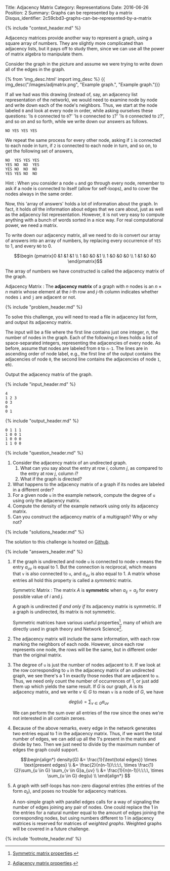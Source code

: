 Title: Adjacency Matrix
Category: Representations
Date: 2016-06-26
Position: 2
Summary: Graphs can be represented by a matrix
Disqus_identifier: 2c59cbd3-graphs-can-be-represented-by-a-matrix

{% include "context_header.md" %}

Adjacency matrices provide another way to represent a graph, using a square
array of numbers. They are slightly more complicated than adjacency lists,
but it pays off to study them, since we can use all the power of matrix
algebra to manipulate them.

Consider the graph in the picture and assume we were trying to write down
all of the edges in the graph.

{% from 'img_desc.html' import img_desc %}
{{ img_desc("/images/adjmatrix.png",
            "Example graph.",
            "Example graph.")}}

If all we had was this drawing (instead of, say, an adjacency list
representation of the network), we would need to examine node by node and
write down each of the node's neighbors. Thus, we start at the node labeled
`0` and look at every node in order, while asking ourselves these
questions: 'Is `0` connected to `0`?' 'Is `0` connected to `1`?' 'Is `0`
connected to `2`?', and so on and so forth, while we write down our answers
as follows.

```
NO YES YES YES
```

We repeat the same process for every other node, asking if `1` is connected
to each node in turn, if `2` is connected to each node in turn, and so on,
to get the following set of answers,

```
NO  YES YES YES
YES NO  NO  YES
YES NO  NO  NO
YES YES NO  NO
```

Hint
: When you consider a node `u` and go through every node, remember to ask
if a node is connected to itself (allow for self-loops), and to cover the
nodes always in the same order.

Now, this 'array of answers' holds a lot of information about the graph. In
fact, it holds *all* the information about edges that we care about, just
as well as the adjacency list representation. However, it is not very easy
to compute anything with a bunch of words sorted in a nice way. For real
computational power, we need a matrix.

To write down our adjacency matrix, all we need to do is convert our array
of answers into an array of numbers, by replacing every occurrence of `YES`
to $1$, and every `NO` to $0$.

$$\begin {pmatrix}0  &1  &1  &1 \\ 1  &0  &0  &1 \\ 1  &0  &0  &0 \\ 1  &1  &0  &0 \end{pmatrix}$$

The array of numbers we have constructed is called the adjacency matrix of
the graph.

Adjacency Matrix[](#adjacency-matrix)
: The **adjacency matrix** of a graph with $n$ nodes is an $n \times n$ matrix
whose element at the $i$-th row and $j$-th column indicates whether nodes
`i` and `j` are adjacent or not.

{% include "problem_header.md" %}

To solve this challenge, you will need to read a file in adjacency list
form, and output its adjacency matrix.

The input will be a file where the first line contains just one integer,
$n$, the number of nodes in the graph. Each of the following $n$ lines
holds a list of space-separated integers, representing the adjacencies of
every node. As before, assume that nodes are labeled from `0` to `n-1`. The
lines are in ascending order of node label, e.g., the first line of the
output contains the adjacencies of node `0`, the second line contains the
adjacencies of node `1`, etc.

Output the adjacency matrix of the graph.

{% include "input_header.md" %}

```
4
1 2 3
0 3
0
0 1
```

{% include "output_header.md" %}

```
0 1 1 1
1 0 0 1
1 0 0 0
1 1 0 0
```

{% include "question_header.md" %}

1. Consider the adjacency matrix of an undirected graph.
    1. What can you say about the entry at row $i$, column $j$, as compared
       to the entry at row $j$, column $i$?
    2. What if the graph is directed?
3. What happens to the adjacency matrix of a graph if its nodes are labeled
   in a different order?
2. For a given node `u` in the example network, compute the degree of `u`
   using only the adjacency matrix.
3. Compute the density of the example network using only its adjacency
   matrix.
4. Can you construct the adjacency matrix of a multigraph? Why or why not?

{% include "solutions_header.md" %}

The solution to this challenge is hosted on
[Github](https://github.com/leotrs/erdos/blob/master/solutions/reprs/adjmatrix.py).


{% include "answers_header.md" %}

1. If the graph is undirected and node `u` is connected to node `v` means
   the entry $a_{uv}$ is equal to $1$.  But the connection is reciprocal,
   which means that `v` is also connected to `u`, and $a_{vu}$ is also
   equal to $1$. A matrix whose entries all hold this property is called a
   *symmetric* matrix.

    Symmetric Matrix
    : The matrix $A$ is **symmetric** when $a_{ij} = a_{ji}$ for every
    possible value of $i$ and $j$.

    A graph is undirected *if and only if* its adjacency matrix is
    symmetric. If a graph is undirected, its matrix is not symmetric.

    Symmetric matrices have various useful properties[^1], many of which are
    directly used in graph theory and Network Science[^2].

2. The adjacency matrix will include the same information, with each row
   marking the neighbors of each node.  However, since each row represents
   one node, the rows will be the same, but in different order than the
   original matrix.

2. The degree of `u` is just the number of nodes adjacent to it. If we look
   at the row corresponding to `u` in the adjacency matrix of an undirected
   graph, we see there's a $1$ in exactly those nodes that are adjacent to
   `u`.  Thus, we need only count the number of occurrences of $1$, or just
   add them up which yields the same result.  If $G$ is our graph, $A$ is
   its adjacency matrix, and we write $v \in G$ to mean `v` is a node of
   $G$, we have

    $$ deg(u) = \sum_{v\in G} a_{uv} $$

    We can perform the sum over all entries of the row since the ones we're
    not interested in all contain zeroes.

3. Because of the above remarks, every edge in the network generates two
   entries equal to $1$ in the adjacency matrix.  Thus, if we want the
   total number of edges, we can add up all the $1$'s present in the matrix
   and divide by two.  Then we just need to divide by the maximum number of
   edges the graph could support.

    $$\begin{align*}
    density(G) &= \frac{1}{\text{total edges}} \times \text{present edges} \\
               &= \frac{2}{n(n-1)}\:\:\:\, \times \frac{1}{2}\sum_{u \in G} \sum_{v \in G}a_{uv} \\
               &= \frac{1}{n(n-1)}\:\:\:\, \times \sum_{u \in G} deg(u) \\
    \end{align*}
    $$

4. A graph with self-loops has non-zero diagonal entries (the entries of
   the form $a_{ii}$), and poses no trouble for adjacency matrices.

    A non-simple graph with parallel edges calls for a way of signaling the
    number of edges joining any pair of nodes.  One could replace the $1$
    in the entries for a natural number equal to the amount of edges
    joining the corresponding nodes, but using numbers different to $1$ in
    adjacency matrices is reserved for matrices of *weighted graphs*.
    Weighted graphs will be covered in a future challenge.


{% include 'footnote_header.md' %}

[^1]: [Symmetric matrix properties](https://en.wikipedia.org/wiki/Symmetric_matrix#Properties).

[^2]: [Adjacency matrix properties](https://en.wikipedia.org/wiki/Adjacency_matrix#Properties).
